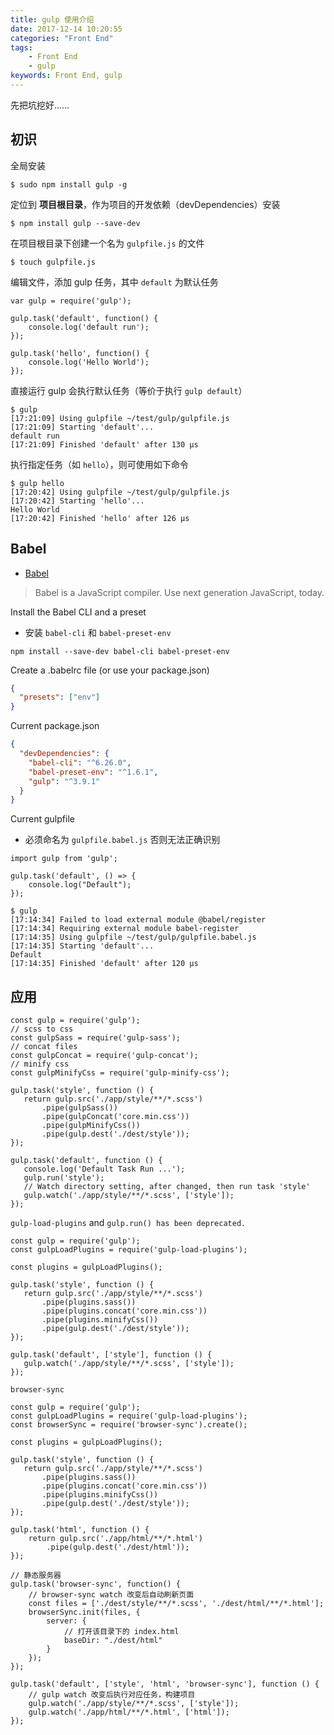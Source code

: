 ```yaml
---
title: gulp 使用介绍
date: 2017-12-14 10:20:55
categories: "Front End"
tags:
    - Front End
    - gulp
keywords: Front End, gulp
---
```


先把坑挖好……

<!-- more -->

## 初识

全局安装

```
$ sudo npm install gulp -g
```

定位到 **项目根目录**，作为项目的开发依赖（devDependencies）安装

```
$ npm install gulp --save-dev
```

在项目根目录下创建一个名为 `gulpfile.js` 的文件

```
$ touch gulpfile.js
```

编辑文件，添加 gulp 任务，其中 `default` 为默认任务

```
var gulp = require('gulp');

gulp.task('default', function() {
    console.log('default run');
});

gulp.task('hello', function() {
    console.log('Hello World');
});
```

直接运行 gulp 会执行默认任务（等价于执行 `gulp default`）

```
$ gulp
[17:21:09] Using gulpfile ~/test/gulp/gulpfile.js
[17:21:09] Starting 'default'...
default run
[17:21:09] Finished 'default' after 130 μs
```

执行指定任务（如 `hello`），则可使用如下命令

```
$ gulp hello
[17:20:42] Using gulpfile ~/test/gulp/gulpfile.js
[17:20:42] Starting 'hello'...
Hello World
[17:20:42] Finished 'hello' after 126 μs
```

## Babel

- [Babel](http://babeljs.io/)

> Babel is a JavaScript compiler. Use next generation JavaScript, today.

Install the Babel CLI and a preset
- 安装 `babel-cli` 和 `babel-preset-env`

```
npm install --save-dev babel-cli babel-preset-env
```

Create a .babelrc file (or use your package.json)

```json
{
  "presets": ["env"]
}
```

Current package.json

```json
{
  "devDependencies": {
    "babel-cli": "^6.26.0",
    "babel-preset-env": "^1.6.1",
    "gulp": "^3.9.1"
  }
}
```

Current gulpfile
- 必须命名为 `gulpfile.babel.js` 否则无法正确识别

```
import gulp from 'gulp';

gulp.task('default', () => {
    console.log("Default");
});
```

```
$ gulp
[17:14:34] Failed to load external module @babel/register
[17:14:34] Requiring external module babel-register
[17:14:35] Using gulpfile ~/test/gulp/gulpfile.babel.js
[17:14:35] Starting 'default'...
Default
[17:14:35] Finished 'default' after 120 μs
```

## 应用

```
const gulp = require('gulp');
// scss to css
const gulpSass = require('gulp-sass');
// concat files
const gulpConcat = require('gulp-concat');
// minify css
const gulpMinifyCss = require('gulp-minify-css');

gulp.task('style', function () {
   return gulp.src('./app/style/**/*.scss')
       .pipe(gulpSass())
       .pipe(gulpConcat('core.min.css'))
       .pipe(gulpMinifyCss())
       .pipe(gulp.dest('./dest/style'));
});

gulp.task('default', function () {
   console.log('Default Task Run ...');
   gulp.run('style');
   // Watch directory setting, after changed, then run task 'style'
   gulp.watch('./app/style/**/*.scss', ['style']);
});
```

`gulp-load-plugins` and `gulp.run() has been deprecated.`

```
const gulp = require('gulp');
const gulpLoadPlugins = require('gulp-load-plugins');

const plugins = gulpLoadPlugins();

gulp.task('style', function () {
   return gulp.src('./app/style/**/*.scss')
       .pipe(plugins.sass())
       .pipe(plugins.concat('core.min.css'))
       .pipe(plugins.minifyCss())
       .pipe(gulp.dest('./dest/style'));
});

gulp.task('default', ['style'], function () {
   gulp.watch('./app/style/**/*.scss', ['style']);
});
```

`browser-sync`

```
const gulp = require('gulp');
const gulpLoadPlugins = require('gulp-load-plugins');
const browserSync = require('browser-sync').create();

const plugins = gulpLoadPlugins();

gulp.task('style', function () {
   return gulp.src('./app/style/**/*.scss')
       .pipe(plugins.sass())
       .pipe(plugins.concat('core.min.css'))
       .pipe(plugins.minifyCss())
       .pipe(gulp.dest('./dest/style'));
});

gulp.task('html', function () {
    return gulp.src('./app/html/**/*.html')
        .pipe(gulp.dest('./dest/html'));
});

// 静态服务器
gulp.task('browser-sync', function() {
    // browser-sync watch 改变后自动刷新页面
    const files = ['./dest/style/**/*.scss', './dest/html/**/*.html'];
    browserSync.init(files, {
        server: {
            // 打开该目录下的 index.html
            baseDir: "./dest/html"
        }
    });
});

gulp.task('default', ['style', 'html', 'browser-sync'], function () {
    // gulp watch 改变后执行对应任务，构建项目
    gulp.watch('./app/style/**/*.scss', ['style']);
    gulp.watch('./app/html/**/*.html', ['html']);
});
```


